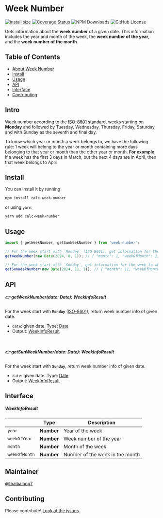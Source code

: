 # Week Number

[![install size](https://packagephobia.com/badge?p=calc-week-number)](https://packagephobia.com/result?p=calc-week-number)
[![Coverage Status](https://coveralls.io/repos/github/thaibalong7/calc-week-number/badge.svg?branch=master)](https://coveralls.io/github/thaibalong7/calc-week-number?branch=master)
![NPM Downloads](https://img.shields.io/npm/dm/calc-week-number?style=flat)
![GitHub License](https://img.shields.io/github/license/thaibalong7/calc-week-number)

Gets information about the **week number** of a given date. This information includes the year and month of the week, the **week number of the year**, and the **week number of the month**. 

## Table of Contents

- [About Week Number](#intro)
- [Install](#install)
- [Usage](#usage)
- [API](#api)
- [Interface](#interface)
- [Contributing](#contributing)

## Intro
Week number according to the [ISO-8601](https://en.wikipedia.org/wiki/ISO_8601) standard, weeks starting on **Monday** and followed by Tuesday, Wednesday, Thursday, Friday, Saturday, and with Sunday as the seventh and final day.

To know which year or month a week belongs to, we have the following rule: 1 week will belong to the year or month containing more days belonging to that year or month than the other year or month.
**For example**: if a week has the first 3 days in March, but the next 4 days are in April, then that week belongs to April.

## Install

You can install it by running:

```sh
npm install calc-week-number
```

or using `yarn`:
```sh
yarn add calc-week-number
```

## Usage

```javascript
import { getWeekNumber, getSunWeekNumber } from 'week-number';

// For the week start with `Monday` (ISO-8601), get information for the week to which 2024/01/01 belongs 
getWeekNumber(new Date(2024, 0, 1)); // { "month": 1, "weekOfMonth": 1, "year": 2024, "weekOfYear": 1 }

// For the week start with `Sunday`, get information for the week to which 2024/12/01 belongs  
getSunWeekNumber(new Date(2024, 11, 1)); // { "month": 11, "weekOfMonth": 4, "year": 2024, "weekOfYear": 48 }
```

## API

##### :point_right: getWeekNumber(date: Date): WeekInfoResult
For the week start with **`Monday`** ([ISO-8601](https://en.wikipedia.org/wiki/ISO_8601)), return week number info of given date.
- `date`: given date. Type: [Date](https://developer.mozilla.org/en-US/docs/Web/JavaScript/Reference/Global_Objects/Date)
- Output: [WeekInfoResult](#weekinforesult)
<br/>

##### :point_right: getSunWeekNumber(date: Date): WeekInfoResult
For the week start with **`Sunday`**, return week number info of given date.
- `date`: given date. Type: [Date](https://developer.mozilla.org/en-US/docs/Web/JavaScript/Reference/Global_Objects/Date)
- Output: [WeekInfoResult](#weekinforesult)

## Interface

##### WeekInfoResult
|               | Type        | Description
| -----------   | ----------- | -----------
| `year`        | **Number**  | Year of the week
| `weekOfYear`  | **Number**  | Week number of the year
| `month`       | **Number**  | Month of the week
| `weekOfMonth` | **Number**  | Number of the week in the month


## Maintainer

[@thaibalong7](https://github.com/thaibalong7)

## Contributing

Please contribute! [Look at the issues](https://github.com/thaibalong7/week-number/issues).

